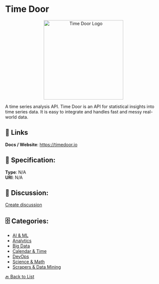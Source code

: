 # Time Door
<p align="center">
    <img width="256" src="https://raw.githubusercontent.com/apis-list/apis-list/main/apis/time-door/logo_256x256.png" alt="Time Door Logo"/>
</p>

A time series analysis API. Time Door is an API for statistical insights into time series data. It is easy to integrate and handles fast and messy real-world data.

##  🔗 Links
**Docs / Website**: https://timedoor.io

## 🧬 Specification:
**Type**: N/A  
**URI**: N/A

## 💬 Discussion:
[Create discussion](https://github.com/apis-list/apis-list/discussions/new)

## 🗄️ Categories:
- [AI & ML](https://github.com/apis-list/apis-list#ai--ml)
- [Analytics](https://github.com/apis-list/apis-list#analytics)
- [Big Data](https://github.com/apis-list/apis-list#big-data)
- [Calendar & Time](https://github.com/apis-list/apis-list#calendar--time)
- [DevOps](https://github.com/apis-list/apis-list#devops)
- [Science & Math](https://github.com/apis-list/apis-list#science--math)
- [Scrapers & Data Mining](https://github.com/apis-list/apis-list#scrapers--data-mining)




[🔙 Back to List](https://github.com/apis-list/apis-list)
